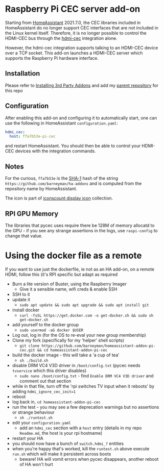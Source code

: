 # Raspberry Pi CEC server add-on

Starting from [HomeAssistant](https://www.home-assistant.io) 2021.7.0, the CEC
libraries included in HomeAssistant do no longer support CEC interfaces that are
not included in the Linux kernel itself. Therefore, it is no longer possible to
control the HDMI-CEC bus through the [hdmi-cec](https://www.home-assistant.io/integrations/hdmi_cec/) integration alone.

However, the hdmi-cec integration supports talking to an HDMI-CEC device over
a TCP socket. This add-on launches a HDMI-CEC server which supports the
Raspberry Pi hardware interface.

## Installation

Please refer to [Installing 3rd Party Addons](https://github.com/home-assistant/hassio-addons-example) and add 
my [parent repository](https://github.com/barneyman/ha-addons) for this repo 

## Configuration

After enabling this add-on and configuring it
to automatically start, one can use the following in HomeAssistant `configuration.yaml`:

```yaml
hdmi_cec:
  host: ffa7b53e-pi-cec
```

and restart HomeAssistant. You should then be able to control your HDMI-CEC devices
with the integration commands.

## Notes



For the curious, `ffa7b53e` is the [SHA-1](https://en.wikipedia.org/wiki/SHA-1) hash
of the string `https://github.com/barneyman/ha-addons` and is computed
from the repository name by HomeAssistant.

The icon is part of [iconscount display icon](https://iconscout.com/icon/display-171) collection.

## RPI GPU Memory

The libraries that pycec uses require there be 128M of memory allocatd to the GPU - if you see any
strange assertions in the logs, use `raspi-config` to change that value.

# Using the docker file as a remote

If you want to use just the dockerfile, ie not as an HA add-on, on a remote HDMI, follow this (it's
RPI specific but adapt as required

* Burn a lite version of Buster, using the Raspberry Imager
  * Give it a sensible name, wifi creds & enable SSH
* SSH to it
* update it
  * `sudo apt update && sudo apt upgrade && sudo apt install git`
* install docker
  * `curl -fsSL https://get.docker.com -o get-docker.sh && sudo sh get-docker.sh`
* add yourself to the docker group
  * `sudo usermod -aG docker $USER`
* Log out, log in (for the OS to re-eval your new group membership)
* Clone my fork (specifically for my 'helper' shell scripts)
  * `git clone https://github.com/barneyman/homeassistant-addon-pi-cec.git && cd homeassistant-addon-pi-cec`
* build the docker image - this will take a 'a cup of tea'
  * `sh ./build.sh`
* disable DRM VC4 V3D driver in `/boot/config.txt` (pycec needs `tvservice` which this driver disables)
  * `sudo nano /boot/config.txt` - find `Enable DRM VC4 V3D driver` and comment out that section
* while in that file, turn off the 'rpi switches TV input when it reboots' by adding `hdmi_ignore_cec_init=1` 
* reboot
* log back in, `cd homeassistant-addon-pi-cec`
* run the test - you may see a few deprecation warnings but no assertions or strange behaviour
  * `sh ./runtest.sh` 
* edit your `configuration.yaml`
  * add an `hdmi_cec` section with a `host` entry (details in my repo `Readme.md`, the host is your rpi hostname)
* restart your HA
* you should now have a bunch of `switch.hdmi_?` entities
* when you're happy that's worked, kill the `runtest.sh` above execute `run.sh` which will make it persistent across boots
  * beware! HA will vomit errors when pycec disappears, another reboot of HA won't hurt



